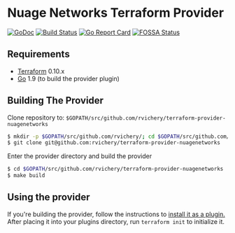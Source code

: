 Nuage Networks Terraform Provider
==================
[![GoDoc](https://godoc.org/github.com/rvichery/terraform-provider-nuagenetworks/nuagenetworks?status.svg)](https://godoc.org/github.com/rvichery/terraform-provider-nuagenetworks/nuagenetworks)
[![Build Status](https://travis-ci.org/rvichery/terraform-provider-nuagenetworks.svg?branch=master)](https://travis-ci.org/rvichery/terraform-provider-nuagenetworks)
[![Go Report Card](https://goreportcard.com/badge/github.com/rvichery/terraform-provider-nuagenetworks)](https://goreportcard.com/report/github.com/rvichery/terraform-provider-nuagenetworks)
[![FOSSA Status](https://app.fossa.io/api/projects/git%2Bgithub.com%2Frvichery%2Fterraform-provider-nuagenetworks.svg?type=shield)](https://app.fossa.io/projects/git%2Bgithub.com%2Frvichery%2Fterraform-provider-nuagenetworks?ref=badge_shield)

Requirements
------------

-	[Terraform](https://www.terraform.io/downloads.html) 0.10.x
-	[Go](https://golang.org/doc/install) 1.9 (to build the provider plugin)

Building The Provider
---------------------

Clone repository to: `$GOPATH/src/github.com/rvichery/terraform-provider-nuagenetworks`

```sh
$ mkdir -p $GOPATH/src/github.com/rvichery/; cd $GOPATH/src/github.com/rvichery
$ git clone git@github.com:rvichery/terraform-provider-nuagenetworks
```

Enter the provider directory and build the provider

```sh
$ cd $GOPATH/src/github.com/rvichery/terraform-provider-nuagenetworks
$ make build
```

Using the provider
----------------------
If you're building the provider, follow the instructions to [install it as a plugin.](https://www.terraform.io/docs/plugins/basics.html#installing-a-plugin) After placing it into your plugins directory,  run `terraform init` to initialize it.

